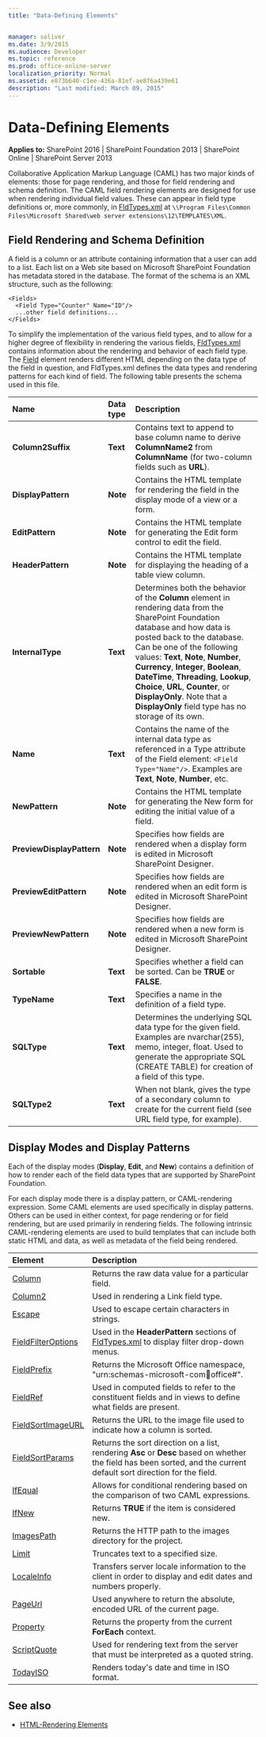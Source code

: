 ```yaml
---
title: "Data-Defining Elements"


manager: soliver
ms.date: 3/9/2015
ms.audience: Developer
ms.topic: reference
ms.prod: office-online-server
localization_priority: Normal
ms.assetid: e873b640-c1ee-436a-81ef-ae8f6a439e61
description: "Last modified: March 09, 2015"
---
```


# Data-Defining Elements

 
  
 **Applies to:** SharePoint 2016 | SharePoint Foundation 2013 | SharePoint Online | SharePoint Server 2013
  
Collaborative Application Markup Language (CAML) has two major kinds of elements: those for page rendering, and those for field rendering and schema definition. The CAML field rendering elements are designed for use when rendering individual field values. These can appear in field type definitions or, more commonly, in [FldTypes.xml](http://msdn.microsoft.com/library/8f8db866-03f8-4001-aae3-4c4102a7aed6%28Office.15%29.aspx) at  `\\Program Files\Common Files\Microsoft Shared\web server extensions\12\TEMPLATES\XML`.
  
## Field Rendering and Schema Definition

A field is a column or an attribute containing information that a user can add to a list. Each list on a Web site based on Microsoft SharePoint Foundation has metadata stored in the database. The format of the schema is an XML structure, such as the following:
  
```
<Fields>
  <Field Type="Counter" Name="ID"/>
  ...other field definitions...
</Fields>
```

To simplify the implementation of the various field types, and to allow for a higher degree of flexibility in rendering the various fields, [FldTypes.xml](http://msdn.microsoft.com/library/8f8db866-03f8-4001-aae3-4c4102a7aed6%28Office.15%29.aspx) contains information about the rendering and behavior of each field type. The [Field](list-schema/field-element-list.md) element renders different HTML depending on the data type of the field in question, and FldTypes.xml defines the data types and rendering patterns for each kind of field. The following table presents the schema used in this file. 
  
|**Name**|**Data type**|**Description**|
|:-----|:-----|:-----|
|**Column2Suffix** <br/> |**Text** <br/> |Contains text to append to base column name to derive **ColumnName2** from **ColumnName** (for two-column fields such as **URL**).  <br/> |
|**DisplayPattern** <br/> |**Note** <br/> |Contains the HTML template for rendering the field in the display mode of a view or a form.  <br/> |
|**EditPattern** <br/> |**Note** <br/> |Contains the HTML template for generating the Edit form control to edit the field.  <br/> |
|**HeaderPattern** <br/> |**Note** <br/> |Contains the HTML template for displaying the heading of a table view column.  <br/> |
|**InternalType** <br/> |**Text** <br/> |Determines both the behavior of the **Column** element in rendering data from the SharePoint Foundation database and how data is posted back to the database. Can be one of the following values: **Text**, **Note**, **Number**, **Currency**, **Integer**, **Boolean**, **DateTime**, **Threading**, **Lookup**, **Choice**, **URL**, **Counter**, or **DisplayOnly**. Note that a **DisplayOnly** field type has no storage of its own.  <br/> |
|**Name** <br/> |**Text** <br/> |Contains the name of the internal data type as referenced in a Type attribute of the Field element:  `<Field Type="Name"/>`. Examples are **Text**, **Note**, **Number**, etc.  <br/> |
|**NewPattern** <br/> |**Note** <br/> |Contains the HTML template for generating the New form for editing the initial value of a field.  <br/> |
|**PreviewDisplayPattern** <br/> |**Note** <br/> |Specifies how fields are rendered when a display form is edited in Microsoft SharePoint Designer.  <br/> |
|**PreviewEditPattern** <br/> |**Note** <br/> |Specifies how fields are rendered when an edit form is edited in Microsoft SharePoint Designer.  <br/> |
|**PreviewNewPattern** <br/> |**Note** <br/> |Specifies how fields are rendered when a new form is edited in Microsoft SharePoint Designer.  <br/> |
|**Sortable** <br/> |**Text** <br/> |Specifies whether a field can be sorted. Can be **TRUE** or **FALSE**.  <br/> |
|**TypeName** <br/> |**Text** <br/> |Specifies a name in the definition of a field type.  <br/> |
|**SQLType** <br/> |**Text** <br/> |Determines the underlying SQL data type for the given field. Examples are nvarchar(255), memo, integer, float. Used to generate the appropriate SQL (CREATE TABLE) for creation of a field of this type.  <br/> |
|**SQLType2** <br/> |**Text** <br/> |When not blank, gives the type of a secondary column to create for the current field (see URL field type, for example).  <br/> |
   
## Display Modes and Display Patterns

Each of the display modes (**Display**, **Edit**, and **New**) contains a definition of how to render each of the field data types that are supported by SharePoint Foundation.
  
For each display mode there is a display pattern, or CAML-rendering expression. Some CAML elements are used specifically in display patterns. Others can be used in either context, for page rendering or for field rendering, but are used primarily in rendering fields. The following intrinsic CAML-rendering elements are used to build templates that can include both static HTML and data, as well as metadata of the field being rendered.
  
|**Element**|**Description**|
|:-----|:-----|
|[Column](column-element-view.md) <br/> |Returns the raw data value for a particular field.  <br/> |
|[Column2](column2-element-view.md) <br/> |Used in rendering a Link field type.  <br/> |
|[Escape](general-schema/escape-element.md) <br/> |Used to escape certain characters in strings.  <br/> |
|[FieldFilterOptions](general-schema/fieldfilteroptions-element.md) <br/> |Used in the **HeaderPattern** sections of [FldTypes.xml](http://msdn.microsoft.com/library/8f8db866-03f8-4001-aae3-4c4102a7aed6%28Office.15%29.aspx) to display filter drop-down menus.  <br/> |
|[FieldPrefix](fieldprefix-element-view.md) <br/> |Returns the Microsoft Office namespace, "urn:schemas-microsoft-com:office:office#".  <br/> |
|[FieldRef](http://msdn.microsoft.com/library/1fec6304-0e3a-455a-a94d-df3232bb77a7%28Office.15%29.aspx) <br/> |Used in computed fields to refer to the constituent fields and in views to define what fields are present.  <br/> |
|[FieldSortImageURL](general-schema/fieldsortimageurl-element.md) <br/> |Returns the URL to the image file used to indicate how a column is sorted.  <br/> |
|[FieldSortParams](fieldsortparams-element-view.md) <br/> |Returns the sort direction on a list, rendering **Asc** or **Desc** based on whether the field has been sorted, and the current default sort direction for the field.  <br/> |
|[IfEqual](ifequal-element-view.md) <br/> |Allows for conditional rendering based on the comparison of two CAML expressions.  <br/> |
|[IfNew](ifnew-element-view.md) <br/> |Returns **TRUE** if the item is considered new.  <br/> |
|[ImagesPath](general-schema/imagespath-element.md) <br/> |Returns the HTTP path to the images directory for the project.  <br/> |
|[Limit](limit-element-view.md) <br/> |Truncates text to a specified size.  <br/> |
|[LocaleInfo](general-schema/localeinfo-element.md) <br/> |Transfers server locale information to the client in order to display and edit dates and numbers properly.  <br/> |
|[PageUrl](pageurl-element-view.md) <br/> |Used anywhere to return the absolute, encoded URL of the current page.  <br/> |
|[Property](property-element-view.md) <br/> |Returns the property from the current **ForEach** context.  <br/> |
|[ScriptQuote](scriptquote-element-view.md) <br/> |Used for rendering text from the server that must be interpreted as a quoted string.  <br/> |
|[TodayISO](general-schema/todayiso-element.md) <br/> |Renders today's date and time in ISO format.  <br/> |
   
## See also

- [HTML-Rendering Elements](html-rendering-elements.md)

